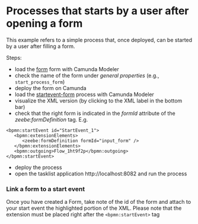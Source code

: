 # Processes that starts by a user after opening a form

This example refers to a simple process that, once deployed, can be started by a user after filling a form.

Steps:
- load the [form](./start.form) form with Camunda Modeler
- check the name of the form under *general properties* (e.g., `start_process_form`)
- deploy the form on Camunda
- load the [startevent-form](./startevent-form.bpmn) process with Camunda Modeler
- visualize the XML version (by clicking to the XML label in the bottom bar)
- check that the right form is indicated in the *formId* attribute of the *zeebe:formDefinition* tag. E.g.

```
<bpmn:startEvent id="StartEvent_1">
   <bpmn:extensionElements>
      <zeebe:formDefinition formId="input_form" />
   </bpmn:extensionElements>
   <bpmn:outgoing>Flow_1ht9f2p</bpmn:outgoing>
</bpmn:startEvent>
```

- deploy the process
- open the tasklist application http://localhost:8082 and run the process



### Link a form to a start event



Once you have created a Form, take note of the id of the form and attach to your start event the highlighted portion of the XML. Please note that the extension must be placed right after the ``<bpmn:startEvent>`` tag
